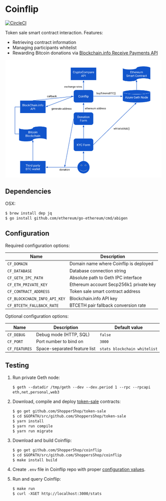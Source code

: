 # Coinflip

[![CircleCI](https://circleci.com/gh/ShoppersShop/coinflip.svg?style=svg&circle-token=804bc203f4671e3d5bca41a1f207f508677e5bb2)](https://circleci.com/gh/ShoppersShop/coinflip)

Token sale smart contract interaction. Features:

* Retrieving contract information
* Managing participants whitelist
* Rewarding Bitcoin donations via [Blockchain.info Receive Payments API](https://blockchain.info/api/api_receive)

![Coinflip workflow](media/workflow.png?raw=true "Coinflip workflow")

## Dependencies

OSX:

    $ brew install dep jq
    $ go install github.com/ethereum/go-ethereum/cmd/abigen

## Configuration

Required configuration options:

| Name                         | Description                            |
|------------------------------|----------------------------------------|
| `CF_DOMAIN`                  | Domain name where Coinflip is deployed |
| `CF_DATABASE`                | Database connection string             |
| `CF_GETH_IPC_PATH`           | Absolute path to Geth IPC interface    |
| `CF_ETH_PRIVATE_KEY`         | Ethereum account Secp256k1 private key |
| `CF_CONTRACT_ADDRESS`        | Token sale smart contract address      |
| `CF_BLOCKCHAIN_INFO_API_KEY` | Blockchain.info API key                |
| `CF_BTCETH_FALLBACK_RATE`    | BTCETH pair fallback conversion rate   |

Optional configuration options:

| Name          | Description                  | Default value                |
|---------------|------------------------------|------------------------------|
| `CF_DEBUG`    | Debug mode (HTTP, SQL)       | `false`                      |
| `CF_PORT`     | Port number to bind on       | `3000`                       |
| `CF_FEATURES` | Space-separated feature list | `stats blockchain whitelist` |

## Testing

1. Run private Geth node:

    ```
    $ geth --datadir /tmp/geth --dev --dev.period 1 --rpc --rpcapi eth,net,personal,web3
    ```

2. Download, compile and deploy [token-sale](github.com/ShopperShop/token-sale) contracts:

    ```
    $ go get github.com/ShopperShop/token-sale
    $ cd $GOPATH/src/github.com/ShoppersShop/token-sale
    $ yarn install
    $ yarn run compile
    $ yarn run migrate
    ```

3. Download and build Coinflip:

    ```
    $ go get github.com/ShopperShop/coinflip
    $ cd $GOPATH/src/github.com/ShoppersShop/coinflip
    $ make install build
    ```

4. Create `.env` file in Coinflip repo with proper [configuration values](#configuration).

5. Run and query Coinflip:

    ```
    $ make run
    $ curl -XGET http://localhost:3000/stats
    ```
